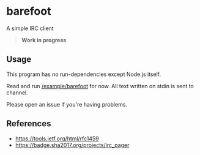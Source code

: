 # barefoot
A simple IRC client
> **Work in progress**

## Usage

This program has no run-dependencies except Node.js itself.

Read and run [/example/barefoot](/example/barefoot) for now. All text written on stdin is sent to channel.

Please open an issue if you're having problems.

## References
- https://tools.ietf.org/html/rfc1459
- https://badge.sha2017.org/projects/irc_pager
